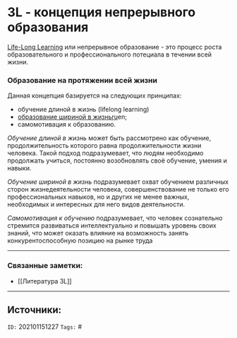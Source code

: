 # 3L - концепция непрерывного образования

[Life-Long Learning](https://ru.wikipedia.org/wiki/Непрерывное_образование) или непрерывное образование - это процесс роста образовательного и профессионального потециала в течении всей жизни. 

### Образование на протяжении всей жизни

Данная концепция базируется на следующих принципах:

-   обучение длиной в жизнь (lifelong learning)
-   [образование шириной в жизнь](https://en.wikipedia.org/wiki/lifewide_learning "en:lifewide learning")[ru](https://ru.wikipedia.org/w/index.php?title=%D0%9E%D0%B1%D1%80%D0%B0%D0%B7%D0%BE%D0%B2%D0%B0%D0%BD%D0%B8%D0%B5_%D1%88%D0%B8%D1%80%D0%B8%D0%BD%D0%BE%D0%B9_%D0%B2_%D0%B6%D0%B8%D0%B7%D0%BD%D1%8C&action=edit&redlink=1 "Образование шириной в жизнь (страница отсутствует)")en;
-   самомотивация к образованию.

_Обучение длиной в жизнь_ может быть рассмотрено как обучение, продолжительность которого равна продолжительности жизни человека. Такой подход подразумевает, что людям необходимо продолжать учиться, постоянно возобновлять своё обучение, умения и навыки.

_Обучение шириной в жизнь_ подразумевает охват обучением различных сторон жизнедеятельности человека, совершенствование не только его профессиональных навыков, но и других не менее важных, необходимых и интересных для него видов деятельности.

_Самомотивация к обучению_ подразумевает, что человек сознательно стремится развиваться интеллектуально и повышать уровень своих знаний, что может оказать влияние на возможность занять конкурентоспособную позицию на рынке труда

---
### Связанные заметки:
- [[Литература 3L]]

---
**Источники**: 
- 

`ID:` 202101151227
`Tags:` #
